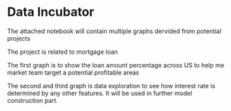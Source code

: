 # Data Incubator

The attached notebook will contain multiple graphs dervided from potential projects

The project is related to mortgage loan 

The first graph is to show the loan amount percentage across US to help me market team target a potential profitable areas

The second and third graph is data exploration to see how interest rate is determined by any other features. It will be used in further model construction part.
